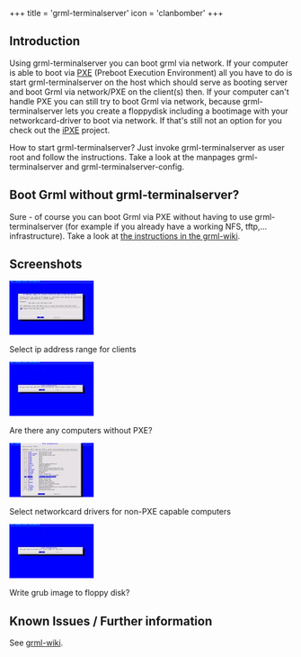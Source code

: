 +++
title = 'grml-terminalserver'
icon = 'clanbomber'
+++

<h2>Introduction</h2>

<p>Using grml-terminalserver you can boot grml via network. If your
computer is able to boot via <a
    href="http://en.wikipedia.org/wiki/PXE">PXE</a> (Preboot Execution
Environment) all you have to do is start grml-terminalserver on the host
which should serve as booting server and boot Grml via network/PXE on
the client(s) then. If your computer can't handle PXE you can still try
to boot Grml via network, because grml-terminalserver lets you create a
floppydisk including a bootimage with your networkcard-driver to boot
via network. If that's still not an option for you check out the <a
    href="https://ipxe.org">iPXE</a> project.</p>

<p>How to start grml-terminalserver? Just invoke grml-terminalserver as
user root and follow the instructions. Take a look at the manpages
grml-terminalserver and grml-terminalserver-config.</p>

<h2>Boot Grml without grml-terminalserver?</h2>

<p>Sure - of course you can boot Grml via PXE without having to use
grml-terminalserver (for example if you already have a working NFS,
tftp,... infrastructure). Take a look at <a
    href="https://github.com/grml/grml/wiki/terminalserver#booting_grml_without_grml-terminalserver">the
    instructions in the grml-wiki</a>.</p>

<h2>Screenshots</h2>

<p><a href="screen1.png"><img style="border: 0" src="screen1.jpg" alt="Screenshot 1" /></a></p>
<p>Select ip address range for clients</p>

<p><a href="screen2.png"><img style="border: 0" src="screen2.jpg" alt="Screenshot 2" /></a></p>
<p>Are there any computers without PXE?</p>

<p><a href="screen3.png"><img style="border: 0" src="screen3.jpg" alt="Screenshot 3" /></a></p>
<p>Select networkcard drivers for non-PXE capable computers</p>

<p><a href="screen4.png"><img style="border: 0" src="screen4.jpg" alt="Screenshot 4" /></a></p>
<p>Write grub image to floppy disk?</p>

<h2>Known Issues / Further information</h2>

<p>See <a
href="https://github.com/grml/grml/wiki/terminalserver">grml-wiki</a>.</p>
